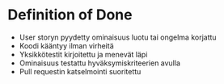 # Definition of Done
* User storyn pyydetty ominaisuus luotu tai ongelma korjattu
* Koodi kääntyy ilman virheitä
* Yksikkötestit kirjoitettu ja menevät läpi
* Ominaisuus testattu hyväksymiskriteerien avulla
* Pull requestin katselmointi suoritettu
